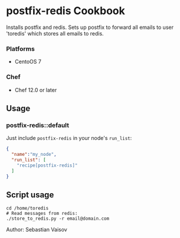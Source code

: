 # postfix-redis Cookbook

Installs postfix and redis. Sets up postfix to forward all emails to user 'toredis' which stores all emails to redis.

### Platforms

- CentoOS 7

### Chef

- Chef 12.0 or later

## Usage

### postfix-redis::default

Just include `postfix-redis` in your node's `run_list`:

```json
{
  "name":"my_node",
  "run_list": [
    "recipe[postfix-redis]"
  ]
}
```
## Script usage

```
cd /home/toredis
# Read messages from redis:
./store_to_redis.py -r email@domain.com
```

Author: Sebastian Vaisov
